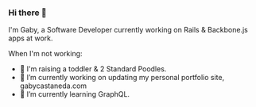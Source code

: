 ### Hi there 👋

I'm Gaby, a Software Developer currently working on Rails & Backbone.js apps at work.

When I'm not working:
- 🤱 I'm raising a toddler & 2 Standard Poodles.
- 🔭 I’m currently working on updating my personal portfolio site, gabycastaneda.com
- 🌱 I’m currently learning GraphQL.

